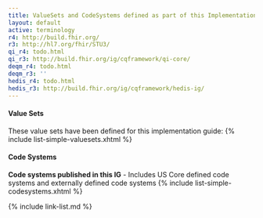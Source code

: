 ```yaml
---
title: ValueSets and CodeSystems defined as part of this Implementation Guide
layout: default
active: terminology
r4: http://build.fhir.org/
r3: http://hl7.org/fhir/STU3/
qi_r4: todo.html
qi_r3: http://build.fhir.org/ig/cqframework/qi-core/
deqm_r4: todo.html
deqm_r3: ''
hedis_r4: todo.html
hedis_r3: http://build.fhir.org/ig/cqframework/hedis-ig/
---
```

#### Value Sets

These value sets have been defined for this implementation guide:
{% include list-simple-valuesets.xhtml %}

#### Code Systems

**Code systems published in this IG** - Includes US Core defined code systems and externally defined code systems
{% include list-simple-codesystems.xhtml %}

{% include link-list.md %}
